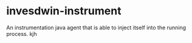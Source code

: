 # invesdwin-instrument
An instrumentation java agent that is able to inject itself into the running process.
kjh
